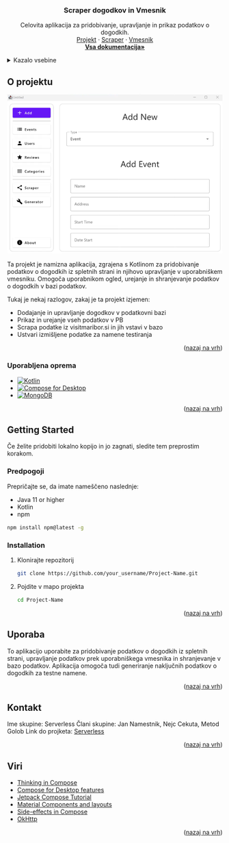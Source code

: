 <a name="readme-top"></a>

<div align="center">
  <h3 align="center">Scraper dogodkov in Vmesnik</h3>

  <p align="center">
    Celovita aplikacija za pridobivanje, upravljanje in prikaz podatkov o dogodkih.
    <br />
    <a href="https://github.com/JanNamestnik/Serverless/tree/main">Projekt</a>
    ·
    <a href="https://github.com/JanNamestnik/Serverless/tree/main/Principi%20programskih%20jezikov/Scraper">Scraper</a>
    ·
    <a href="https://github.com/JanNamestnik/Serverless/tree/main/Principi%20programskih%20jezikov/Vmesnik">Vmesnik</a>
    <br />
    <a href="https://github.com/JanNamestnik/Serverless/tree/devel/Dokumentacija"><strong>Vsa dokumentacija»</strong></a>
  </p>
</div>

<!-- TABLE OF CONTENTS -->
<details>
  <summary>Kazalo vsebine</summary>
  <ol>
    <li>
      <a href="#about-the-project">O projektu</a>
      <ul>
        <li><a href="#built-with">Uporabljena oprema</a></li>
      </ul>
    </li>
    <li>
      <a href="#getting-started">Getting Started</a>
      <ul>
        <li><a href="#prerequisites">Predpogoji</a></li>
        <li><a href="#installation">Namestitev</a></li>
      </ul>
    </li>
    <li><a href="#usage">Uporaba</a></li>
    <li><a href="#roadmap">Načrt</a></li>
    <li><a href="#contributing">Prispevanje</a></li>
    <li><a href="#license">Licenca</a></li>
    <li><a href="#contact">Kontakt</a></li>
    <li><a href="#acknowledgments">Viri</a></li>
  </ol>
</details>

<!-- O projektu -->
## O projektu

![Slika!](https://github.com/JanNamestnik/Serverless/blob/devel/Dokumentacija/Principi%20programskih%20jezikov/Slike/appMain.png)

Ta projekt je namizna aplikacija, zgrajena s Kotlinom za pridobivanje podatkov o dogodkih iz spletnih strani in njihovo upravljanje v uporabniškem vmesniku. Omogoča uporabnikom ogled, urejanje in shranjevanje podatkov o dogodkih v bazi podatkov.

Tukaj je nekaj razlogov, zakaj je ta projekt izjemen:
* Dodajanje in upravljanje dogodkov v podatkovni bazi
* Prikaz in urejanje vseh podatkov v PB
* Scrapa podatke iz visitmaribor.si in jih vstavi v bazo
* Ustvari izmišljene podatke za namene testiranja

<p align="right">(<a href="#readme-top">nazaj na vrh</a>)</p>

### Uporabljena oprema

* [![Kotlin][Kotlin]][Kotlin-url]
* [![Compose for Desktop][Compose]][Compose-url]
* [![MongoDB][MongoDB]][MongoDB-url]

<p align="right">(<a href="#readme-top">nazaj na vrh</a>)</p>

<!-- GETTING STARTED -->
## Getting Started

Če želite pridobiti lokalno kopijo in jo zagnati, sledite tem preprostim korakom.

### Predpogoji

Prepričajte se, da imate nameščeno naslednje:
* Java 11 or higher
* Kotlin
* npm
  
```sh
npm install npm@latest -g
```

### Installation

1. Klonirajte repozitorij
   ```sh
   git clone https://github.com/your_username/Project-Name.git
   ```
2. Pojdite v mapo projekta
   ```sh
   cd Project-Name

<p align="right">(<a href="#readme-top">nazaj na vrh</a>)</p>

<!-- USAGE EXAMPLES -->
## Uporaba

To aplikacijo uporabite za pridobivanje podatkov o dogodkih iz spletnih strani, upravljanje podatkov prek uporabniškega vmesnika in shranjevanje v bazo podatkov. Aplikacija omogoča tudi generiranje naključnih podatkov o dogodkih za testne namene.

<p align="right">(<a href="#readme-top">nazaj na vrh</a>)</p>

<!-- CONTACT -->
## Kontakt
Ime skupine: Serverless
Člani skupine: Jan Namestnik, Nejc Cekuta, Metod Golob
Link do projketa: [Serverless](https://github.com/JanNamestnik/Serverless/tree/main)

<p align="right">(<a href="#readme-top">nazaj na vrh</a>)</p>

<!-- ACKNOWLEDGMENTS -->
## Viri

* [Thinking in Compose](https://developer.android.com/jetpack/compose/mental-model)
* [Compose for Desktop features](https://github.com/JetBrains/compose-multiplatform/tree/master)
* [Jetpack Compose Tutorial](https://developer.android.com/jetpack/compose/tutorial)
* [Material Components and layouts](https://developer.android.com/jetpack/compose/layouts/material)
* [Side-effects in Compose](https://developer.android.com/develop/ui/compose/side-effects)
* [OkHttp](https://square.github.io/okhttp/)

<p align="right">(<a href="#readme-top">nazaj na vrh</a>)</p>

<!-- MARKDOWN LINKS & IMAGES -->
<!-- https://www.markdownguide.org/basic-syntax/#reference-style-links -->
[Kotlin]: https://img.shields.io/badge/Kotlin-7F52FF?style=for-the-badge&logo=kotlin&logoColor=white
[Kotlin-url]: https://kotlinlang.org/
[Compose]: https://img.shields.io/badge/Compose%20for%20Desktop-4285F4?style=for-the-badge&logo=compose&logoColor=white
[Compose-url]: https://www.jetbrains.com/compose/
[MongoDB]: https://img.shields.io/badge/MongoDB-47A248?style=for-the-badge&logo=mongodb&logoColor=white
[MongoDB-url]: https://www.mongodb.com/
